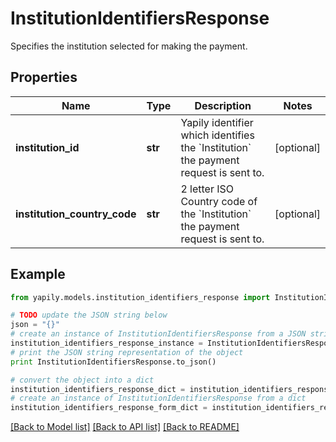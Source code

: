 # InstitutionIdentifiersResponse

Specifies the institution selected for making the payment.

## Properties
Name | Type | Description | Notes
------------ | ------------- | ------------- | -------------
**institution_id** | **str** | Yapily identifier which identifies the &#x60;Institution&#x60; the payment request is sent to. | [optional] 
**institution_country_code** | **str** | 2 letter ISO Country code of the &#x60;Institution&#x60; the payment request is sent to. | [optional] 

## Example

```python
from yapily.models.institution_identifiers_response import InstitutionIdentifiersResponse

# TODO update the JSON string below
json = "{}"
# create an instance of InstitutionIdentifiersResponse from a JSON string
institution_identifiers_response_instance = InstitutionIdentifiersResponse.from_json(json)
# print the JSON string representation of the object
print InstitutionIdentifiersResponse.to_json()

# convert the object into a dict
institution_identifiers_response_dict = institution_identifiers_response_instance.to_dict()
# create an instance of InstitutionIdentifiersResponse from a dict
institution_identifiers_response_form_dict = institution_identifiers_response.from_dict(institution_identifiers_response_dict)
```
[[Back to Model list]](../README.md#documentation-for-models) [[Back to API list]](../README.md#documentation-for-api-endpoints) [[Back to README]](../README.md)


